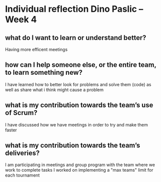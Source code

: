 
# Individual reflection Dino Paslic – Week 4

## what do I want to learn or understand better?
Having more efficent meetings


## how can I help someone else, or the entire team, to learn something new?
I have learned how to better look for problems and solve them (code) as well as share what i think might cause a problem

## what is my contribution towards the team’s use of Scrum?
I have discussed how we have meetings in order to try and make them faster

## what is my contribution towards the team’s deliveries?
I am participating in meetings and group program with the team where we work to complete tasks
I worked on implementing a "max teams" limit for each tournament
